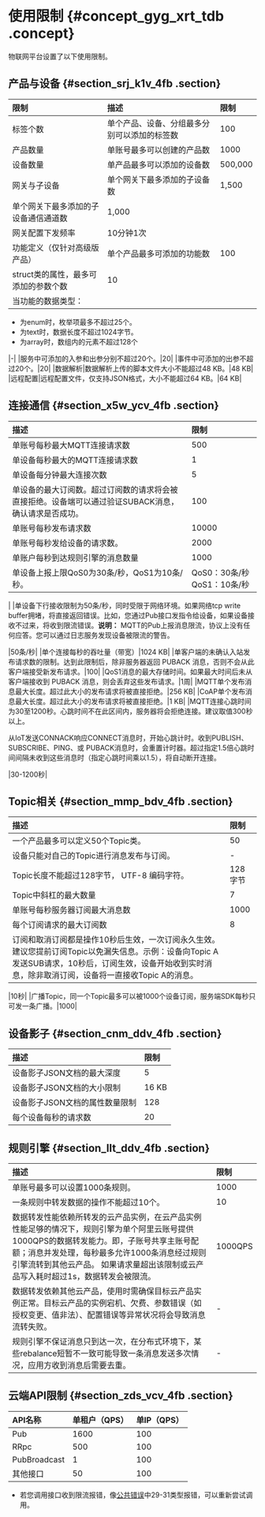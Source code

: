 # 使用限制 {#concept_gyg_xrt_tdb .concept}

物联网平台设置了以下使用限制。

## 产品与设备 {#section_srj_k1v_4fb .section}

|限制|描述|限制|
|:-|:-|:-|
|标签个数|单个产品、设备、分组最多分别可以添加的标签数|100|
|产品数量|单账号最多可以创建的产品数|1000|
|设备数量|单产品最多可以添加的设备数|500,000|
|网关与子设备|单个网关下最多添加的子设备数|1,500|
|单个网关下最多添加的子设备通信通道数|1,000|
|网关配置下发频率|10分钟1次|
|功能定义（仅针对高级版产品）|单个产品最多可添加的功能数|100|
|struct类的属性，最多可添加的参数个数|10|
| 当功能的数据类型：

 -   为enum时，枚举项最多不超过25个。
-   为text时，数据长度不超过1024字节。
-   为array时，数组内的元素不超过128个

 |-|
|服务中可添加的入参和出参分别不超过20个。|20|
|事件中可添加的出参不超过20个。|20|
|数据解析|数据解析上传的脚本文件大小不能超过48 KB。|48 KB|
|远程配置|远程配置文件，仅支持JSON格式，大小不能超过64 KB。|64 KB|

## 连接通信 {#section_x5w_ycv_4fb .section}

|描述|限制|
|:-|:-|
|单账号每秒最大MQTT连接请求数|500|
|单设备每秒最大的MQTT连接请求数|1|
|单设备每分钟最大连接次数|5|
|单设备的最大订阅数。超过订阅数的请求将会被直接拒绝。设备端可以通过验证SUBACK消息，确认请求是否成功。|100|
|单账号每秒发布请求数|10000|
|单账号每秒发给设备的请求数。|2000|
|单账户每秒到达规则引擎的消息数量|1000|
|单设备上报上限QoS0为30条/秒，QoS1为10条/秒。|QoS0：30条/秒QoS1：10条/秒

|
|单设备下行接收限制为50条/秒，同时受限于网络环境。如果网络tcp write buffer拥堵，将直接返回错误。比如，您通过Pub接口发指令给设备，如果设备接收不过来，将收到限流错误。**说明：** MQTT的Pub上报消息限流，协议上没有任何应答。您可以通过日志服务发现设备被限流的警告。

|50条/秒|
|单个连接每秒的吞吐量（带宽）|1024 KB|
|单客户端的未确认入站发布请求数的限制。达到此限制后，除非服务器返回 PUBACK 消息，否则不会从此客户端接受新发布请求。|100|
|QoS1消息的最大存储时间。如果最大时间后未从客户端接收到 PUBACK 消息，则会丢弃这些发布请求。|1周|
|MQTT单个发布消息最大长度。超过此大小的发布请求将被直接拒绝。|256 KB|
|CoAP单个发布消息最大长度。超过此大小的发布请求将被直接拒绝。|1 KB|
|MQTT连接心跳时间为30至1200秒。心跳时间不在此区间内，服务器将会拒绝连接。建议取值300秒以上。

从IoT发送CONNACK响应CONNECT消息时，开始心跳计时。收到PUBLISH、SUBSCRIBE、PING、或 PUBACK消息时，会重置计时器。超过指定1.5倍心跳时间间隔未收到这些消息时（指定心跳时间乘以1.5），将自动断开连接。

|30-1200秒|

## Topic相关 {#section_mmp_bdv_4fb .section}

|描述|限制|
|:-|:-|
|一个产品最多可以定义50个Topic类。|50|
|设备只能对自己的Topic进行消息发布与订阅。|-|
|Topic长度不能超过128字节， UTF-8 编码字符。|128字节|
|Topic中斜杠的最大数量|7|
|单账号每秒服务器订阅最大消息数|1000|
|每个订阅请求的最大订阅数|8|
|订阅和取消订阅都是操作10秒后生效，一次订阅永久生效。建议您提前订阅Topic以免漏失信息。示例：设备向Topic A发送SUB请求，10秒后，订阅生效，设备开始收到实时消息，除非取消订阅，设备将一直接收Topic A的消息。

|10秒|
|广播Topic，同一个Topic最多可以被1000个设备订阅，服务端SDK每秒只可发一条广播。|1000|

## 设备影子 {#section_cnm_ddv_4fb .section}

|描述|限制|
|:-|:-|
|设备影子JSON文档的最大深度|5|
|设备影子JSON文档的大小限制|16 KB|
|设备影子JSON文档的属性数量限制|128|
|每个设备每秒的请求数|20|

## 规则引擎 {#section_llt_ddv_4fb .section}

|描述|限制|
|:-|:-|
|单账号最多可以设置1000条规则。|1000|
|一条规则中转发数据的操作不能超过10个。|10|
|数据转发性能依赖所转发的云产品实例，在云产品实例性能足够的情况下，规则引擎为单个阿里云账号提供1000QPS的数据转发能力。即，子账号共享主账号配额；消息并发处理，每秒最多允许1000条消息经过规则引擎流转到其他云产品。 如果请求量超出该限制或云产品写入耗时超过1s，数据转发会被限流。|1000QPS|
|数据转发依赖其他云产品，使用时需确保目标云产品实例正常。目标云产品的实例宕机、欠费、参数错误（如授权变更、值非法）、配置错误等异常状况将会导致消息流转失败。|-|
|规则引擎不保证消息只到达一次，在分布式环境下，某些rebalance短暂不一致可能导致一条消息发送多次情况，应用方收到消息后需要去重。|-|

## 云端API限制 {#section_zds_vcv_4fb .section}

|API名称|单租户（QPS）|单IP（QPS）|
|:----|:-------|:-------|
|Pub|1600|100|
|RRpc|500|100|
|PubBroadcast|1|100|
|其他接口|50|100|

-   若您调用接口收到限流报错，像[公共错误](https://error-center.alibabacloud.com/status/product/Public)中29-31类型报错，可以重新尝试调用。

